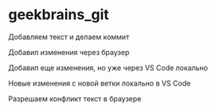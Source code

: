 # geekbrains_git

Добавляем текст и делаем коммит

Добавил изменения через браузер

Добавил еще изменения, но уже через VS Code локально

Новые изменения с новой ветки локально в VS Code

Разрешаем конфликт текст в браузере
